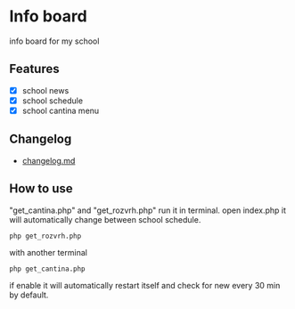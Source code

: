 # **Info board**

info board for my school

## **Features**

- [x] school news
- [x] school schedule
- [x] school cantina menu 

## **Changelog**

- [changelog.md](changelog.md)

## **How to use**

"get_cantina.php" and "get_rozvrh.php" run it in terminal.
open index.php it will automatically change between school schedule.
```
php get_rozvrh.php
```
with another terminal
```
php get_cantina.php
```
if enable it will automatically restart itself and check for new every 30 min by default.